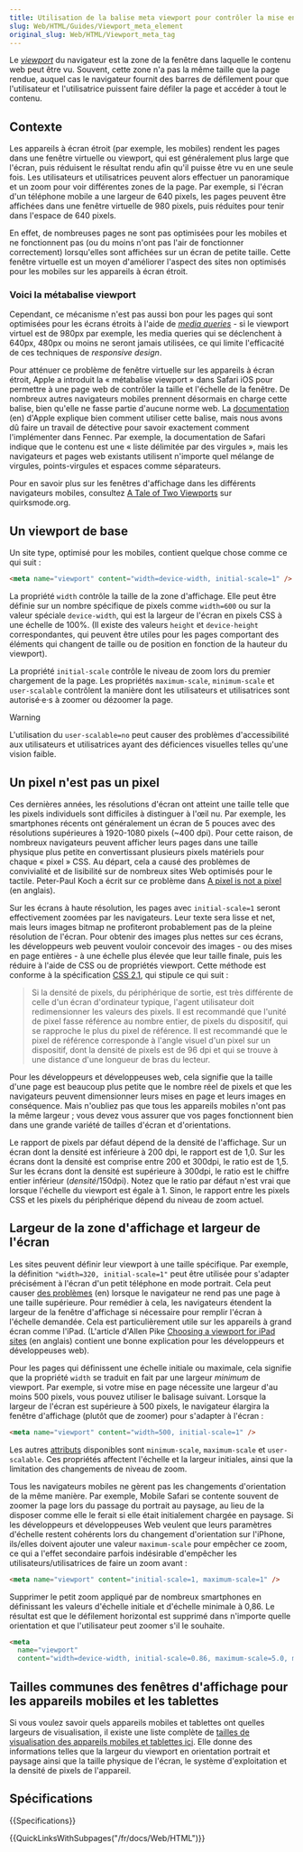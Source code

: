 ```yaml
---
title: Utilisation de la balise meta viewport pour contrôler la mise en page sur mobile
slug: Web/HTML/Guides/Viewport_meta_element
original_slug: Web/HTML/Viewport_meta_tag
---
```


Le [_viewport_](/fr/docs/Glossary/Viewport) du navigateur est la zone de la fenêtre dans laquelle le contenu web peut être vu. Souvent, cette zone n'a pas la même taille que la page rendue, auquel cas le navigateur fournit des barres de défilement pour que l'utilisateur et l'utilisatrice puissent faire défiler la page et accéder à tout le contenu.

## Contexte

Les appareils à écran étroit (par exemple, les mobiles) rendent les pages dans une fenêtre virtuelle ou viewport, qui est généralement plus large que l'écran, puis réduisent le résultat rendu afin qu'il puisse être vu en une seule fois. Les utilisateurs et utilisatrices peuvent alors effectuer un panoramique et un zoom pour voir différentes zones de la page. Par exemple, si l'écran d'un téléphone mobile a une largeur de 640 pixels, les pages peuvent être affichées dans une fenêtre virtuelle de 980 pixels, puis réduites pour tenir dans l'espace de 640 pixels.

En effet, de nombreuses pages ne sont pas optimisées pour les mobiles et ne fonctionnent pas (ou du moins n'ont pas l'air de fonctionner correctement) lorsqu'elles sont affichées sur un écran de petite taille. Cette fenêtre virtuelle est un moyen d'améliorer l'aspect des sites non optimisés pour les mobiles sur les appareils à écran étroit.

### Voici la métabalise viewport

Cependant, ce mécanisme n'est pas aussi bon pour les pages qui sont optimisées pour les écrans étroits à l'aide de [_media queries_](/fr/docs/Web/CSS/CSS_media_queries) - si le viewport virtuel est de 980px par exemple, les media queries qui se déclenchent à 640px, 480px ou moins ne seront jamais utilisées, ce qui limite l'efficacité de ces techniques de _responsive design_.

Pour atténuer ce problème de fenêtre virtuelle sur les appareils à écran étroit, Apple a introduit la «&nbsp;métabalise viewport&nbsp;» dans Safari iOS pour permettre à une page web de contrôler la taille et l'échelle de la fenêtre. De nombreux autres navigateurs mobiles prennent désormais en charge cette balise, bien qu'elle ne fasse partie d'aucune norme web. La [documentation](https://developer.apple.com/library/archive/documentation/AppleApplications/Reference/SafariWebContent/UsingtheViewport/UsingtheViewport.html) (en) d'Apple explique bien comment utiliser cette balise, mais nous avons dû faire un travail de détective pour savoir exactement comment l'implémenter dans Fennec. Par exemple, la documentation de Safari indique que le contenu est une « liste délimitée par des virgules », mais les navigateurs et pages web existants utilisent n'importe quel mélange de virgules, points-virgules et espaces comme séparateurs.

Pour en savoir plus sur les fenêtres d'affichage dans les différents navigateurs mobiles, consultez [A Tale of Two Viewports](https://www.quirksmode.org/mobile/viewports2.html) sur quirksmode.org.

## Un viewport de base

Un site type, optimisé pour les mobiles, contient quelque chose comme ce qui suit :

```html
<meta name="viewport" content="width=device-width, initial-scale=1" />
```

La propriété `width` contrôle la taille de la zone d'affichage. Elle peut être définie sur un nombre spécifique de pixels comme `width=600` ou sur la valeur spéciale `device-width`, qui est la largeur de l'écran en pixels CSS à une échelle de 100%. (Il existe des valeurs `height` et `device-height` correspondantes, qui peuvent être utiles pour les pages comportant des éléments qui changent de taille ou de position en fonction de la hauteur du viewport).

La propriété `initial-scale` contrôle le niveau de zoom lors du premier chargement de la page. Les propriétés `maximum-scale`, `minimum-scale` et `user-scalable` contrôlent la manière dont les utilisateurs et utilisatrices sont autorisé·e·s à zoomer ou dézoomer la page.

> [!WARNING]
> L'utilisation du `user-scalable=no` peut causer des problèmes d'accessibilité aux utilisateurs et utilisatrices ayant des déficiences visuelles telles qu'une vision faible.

## Un pixel n'est pas un pixel

Ces dernières années, les résolutions d'écran ont atteint une taille telle que les pixels individuels sont difficiles à distinguer à l'œil nu. Par exemple, les smartphones récents ont généralement un écran de 5 pouces avec des résolutions supérieures à 1920-1080 pixels (\~400 dpi). Pour cette raison, de nombreux navigateurs peuvent afficher leurs pages dans une taille physique plus petite en convertissant plusieurs pixels matériels pour chaque « pixel » CSS. Au départ, cela a causé des problèmes de convivialité et de lisibilité sur de nombreux sites Web optimisés pour le tactile. Peter-Paul Koch a écrit sur ce problème dans [A pixel is not a pixel](https://www.quirksmode.org/blog/archives/2010/04/a_pixel_is_not.html) (en anglais).

Sur les écrans à haute résolution, les pages avec `initial-scale=1` seront effectivement zoomées par les navigateurs. Leur texte sera lisse et net, mais leurs images bitmap ne profiteront probablement pas de la pleine résolution de l'écran. Pour obtenir des images plus nettes sur ces écrans, les développeurs web peuvent vouloir concevoir des images - ou des mises en page entières - à une échelle plus élevée que leur taille finale, puis les réduire à l'aide de CSS ou de propriétés viewport. Cette méthode est conforme à la spécification [CSS 2.1](https://www.w3.org/TR/CSS2/syndata.html#length-units), qui stipule ce qui suit :

> Si la densité de pixels, du périphérique de sortie, est très différente de celle d'un écran d'ordinateur typique, l'agent utilisateur doit redimensionner les valeurs des pixels. Il est recommandé que l'unité de pixel fasse référence au nombre entier, de pixels du dispositif, qui se rapproche le plus du pixel de référence. Il est recommandé que le pixel de référence corresponde à l'angle visuel d'un pixel sur un dispositif, dont la densité de pixels est de 96 dpi et qui se trouve à une distance d'une longueur de bras du lecteur.

Pour les développeurs et développeuses web, cela signifie que la taille d'une page est beaucoup plus petite que le nombre réel de pixels et que les navigateurs peuvent dimensionner leurs mises en page et leurs images en conséquence. Mais n'oubliez pas que tous les appareils mobiles n'ont pas la même largeur ; vous devez vous assurer que vos pages fonctionnent bien dans une grande variété de tailles d'écran et d'orientations.

Le rapport de pixels par défaut dépend de la densité de l'affichage. Sur un écran dont la densité est inférieure à 200 dpi, le rapport est de 1,0. Sur les écrans dont la densité est comprise entre 200 et 300dpi, le ratio est de 1,5. Sur les écrans dont la densité est supérieure à 300dpi, le ratio est le chiffre entier inférieur (_densité_/150dpi). Notez que le ratio par défaut n'est vrai que lorsque l'échelle du viewport est égale à 1. Sinon, le rapport entre les pixels CSS et les pixels du périphérique dépend du niveau de zoom actuel.

## Largeur de la zone d'affichage et largeur de l'écran

Les sites peuvent définir leur viewport à une taille spécifique. Par exemple, la définition `"width=320, initial-scale=1"` peut être utilisée pour s'adapter précisément à l'écran d'un petit téléphone en mode portrait. Cela peut causer [des problèmes](http://starkravingfinkle.org/blog/2010/01/perils-of-the-viewport-meta-tag/) (en) lorsque le navigateur ne rend pas une page à une taille supérieure. Pour remédier à cela, les navigateurs étendent la largeur de la fenêtre d'affichage si nécessaire pour remplir l'écran à l'échelle demandée. Cela est particulièrement utile sur les appareils à grand écran comme l'iPad. (L'article d'Allen Pike [Choosing a viewport for iPad sites](http://www.antipode.ca/2010/choosing-a-viewport-for-ipad-sites/) (en anglais) contient une bonne explication pour les développeurs et développeuses web).

Pour les pages qui définissent une échelle initiale ou maximale, cela signifie que la propriété `width` se traduit en fait par une largeur _minimum_ de viewport. Par exemple, si votre mise en page nécessite une largeur d'au moins 500 pixels, vous pouvez utiliser le balisage suivant. Lorsque la largeur de l'écran est supérieure à 500 pixels, le navigateur élargira la fenêtre d'affichage (plutôt que de zoomer) pour s'adapter à l'écran :

```html
<meta name="viewport" content="width=500, initial-scale=1" />
```

Les autres [attributs](/fr/docs/Web/HTML/Reference/Elements/meta#attributes) disponibles sont `minimum-scale`, `maximum-scale` et `user-scalable`. Ces propriétés affectent l'échelle et la largeur initiales, ainsi que la limitation des changements de niveau de zoom.

Tous les navigateurs mobiles ne gèrent pas les changements d'orientation de la même manière. Par exemple, Mobile Safari se contente souvent de zoomer la page lors du passage du portrait au paysage, au lieu de la disposer comme elle le ferait si elle était initialement chargée en paysage. Si les développeurs et développeuses Web veulent que leurs paramètres d'échelle restent cohérents lors du changement d'orientation sur l'iPhone, ils/elles doivent ajouter une valeur `maximum-scale` pour empêcher ce zoom, ce qui a l'effet secondaire parfois indésirable d'empêcher les utilisateurs/utilisatrices de faire un zoom avant&nbsp;:

```html
<meta name="viewport" content="initial-scale=1, maximum-scale=1" />
```

Supprimer le petit zoom appliqué par de nombreux smartphones en définissant les valeurs d'échelle initiale et d'échelle minimale à 0,86. Le résultat est que le défilement horizontal est supprimé dans n'importe quelle orientation et que l'utilisateur peut zoomer s'il le souhaite.

```html
<meta
  name="viewport"
  content="width=device-width, initial-scale=0.86, maximum-scale=5.0, minimum-scale=0.86" />
```

## Tailles communes des fenêtres d'affichage pour les appareils mobiles et les tablettes

Si vous voulez savoir quels appareils mobiles et tablettes ont quelles largeurs de visualisation, il existe une liste complète de [tailles de visualisation des appareils mobiles et tablettes ici](https://docs.adobe.com/content/help/en/target/using/experiences/vec/mobile-viewports.html). Elle donne des informations telles que la largeur du viewport en orientation portrait et paysage ainsi que la taille physique de l'écran, le système d'exploitation et la densité de pixels de l'appareil.

## Spécifications

{{Specifications}}

{{QuickLinksWithSubpages("/fr/docs/Web/HTML")}}
